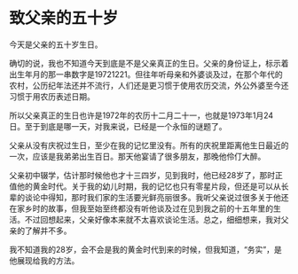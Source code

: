 # 致父亲的五十岁

今天是父亲的五十岁生日。

确切的说，我也不知道今天到底是不是父亲真正的生日。父亲的身份证上，标示着出生年月的那一串数字是19721221。但往年听母亲和外婆谈及过，在那个年代的农村，公历纪年法还并不流行，人们还是更习惯于使用农历交流，外公外婆至今还习惯于用农历表述日期。

所以父亲真正的生日也许是1972年的农历十二月二十一，也就是1973年1月24日。至于到底是哪一天，对我来说，已经是一个永恒的谜题了。

父亲从没有庆祝过生日，至少在我的记忆里没有。所有的庆祝里距离他生日最近的一次，应该是我弟弟出生百日。那天他宴请了很多朋友，那晚他伶仃大醉。

父亲初中辍学，估计那时候他也才十三四岁，见到我时，他已经28岁了，那时正值他的黄金时代。关于我的幼儿时期，我的记忆也只有零星片段，但还是可以从长辈的谈论中得知，那时我们家的生活要光鲜亮丽很多。我听父亲说过很多关于他还在家乡时的故事，但我至始至终都没有听他谈及过在见到我之前的十五年里的生活。不过回想起来，父亲好像本来就不太喜欢谈论生活。总之，细细想来，我对父亲的了解并不多。

我不知道我的28岁，会不会是我的黄金时代到来的时候，但我知道，“务实”，是他展现给我的方法。